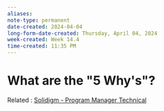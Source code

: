 ```yaml
---
aliases:
note-type: permanent
date-created: 2024-04-04
long-form-date-created: Thursday, April 04, 2024
week-created: Week 14.4
time-created: 11:35 PM
---
```


# What are the "5 Why's"?

Related : [Solidigm - Program Manager Technical](../Career%20and%20Industry/Solidigm%20-%20Program%20Manager%20Technical.md)
